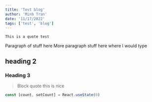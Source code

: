 ```yaml
---
title: 'Test blog'
author: 'Minh Tran'
date: '11/17/2022'
tags: ['test', 'blog']
---
```


	This is a quote test

Paragraph of stuff here
More paragraph stuff here where I would type

## heading 2


### Heading 3
>Block quote
>this is nice

```jsx
const [count, setCount] = React.useState(0)
```